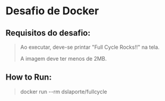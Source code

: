 # Desafio de Docker

## Requisitos do desafio:

> Ao executar, deve-se printar "Full Cycle Rocks!!" na tela.
>
> A imagem deve ter menos de 2MB.

## How to Run:

> docker run --rm dslaporte/fullcycle
